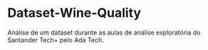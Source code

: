 # Dataset-Wine-Quality
Análise de um dataset durante as aulas de análise exploratória do Santander Tech+ pelo Ada Tech.

